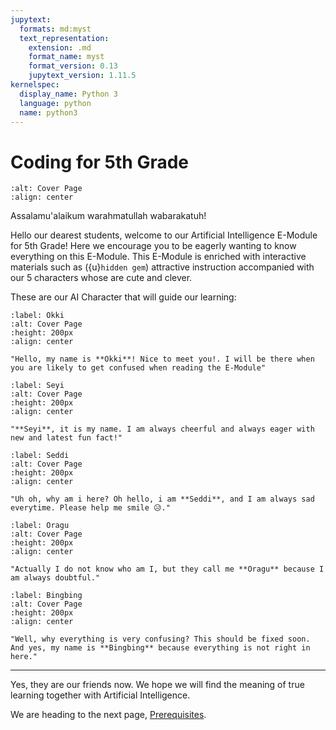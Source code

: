 ```yaml
---
jupytext:
  formats: md:myst
  text_representation:
    extension: .md
    format_name: myst
    format_version: 0.13
    jupytext_version: 1.11.5
kernelspec:
  display_name: Python 3
  language: python
  name: python3
---
```


# Coding for 5th Grade

```{image} _static/images/Cover_5th Grade.png
:alt: Cover Page
:align: center
```

Assalamu'alaikum warahmatullah wabarakatuh!

Hello our dearest students, welcome to our Artificial Intelligence E-Module for 5th Grade! Here we encourage you to be eagerly wanting to know everything on this E-Module. This E-Module is enriched with interactive materials such as ({u}`hidden gem`) attractive instruction accompanied with our 5 characters whose are cute and clever.

These are our AI Character that will guide our learning:

```{figure} _static/images/char/Okki.png
:label: Okki
:alt: Cover Page
:height: 200px
:align: center

"Hello, my name is **Okki**! Nice to meet you!. I will be there when you are likely to get confused when reading the E-Module"
```

```{figure} _static/images/char/Seyi.png
:label: Seyi
:alt: Cover Page
:height: 200px
:align: center

"**Seyi**, it is my name. I am always cheerful and always eager with new and latest fun fact!"
```

```{figure} _static/images/char/Seddi.png
:label: Seddi
:alt: Cover Page
:height: 200px
:align: center

"Uh oh, why am i here? Oh hello, i am **Seddi**, and I am always sad everytime. Please help me smile 😥."
```

```{figure} _static/images/char/Oragu.png
:label: Oragu
:alt: Cover Page
:height: 200px
:align: center

"Actually I do not know who am I, but they call me **Oragu** because I am always doubtful."
```

```{figure} _static/images/char/Bingbing.png
:label: Bingbing
:alt: Cover Page
:height: 200px
:align: center

"Well, why everything is very confusing? This should be fixed soon. And yes, my name is **Bingbing** because everything is not right in here."
```

---

Yes, they are our friends now. We hope we will find the meaning of true learning together with Artificial Intelligence.

We are heading to the next page, [Prerequisites](content/prerequisites).
